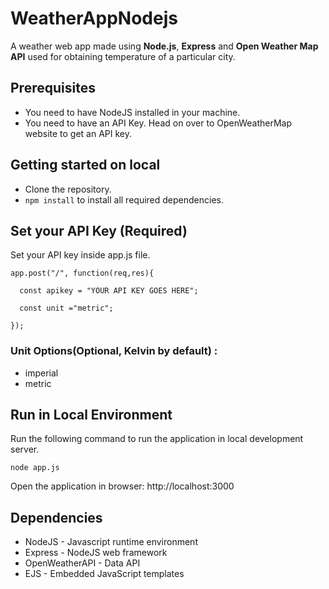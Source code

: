 # WeatherAppNodejs
A weather web app made using **Node.js**, **Express** and **Open Weather Map API** used for obtaining temperature of a particular city.

## Prerequisites
* You need to have NodeJS installed in your machine.
* You need to have an API Key. Head on over to OpenWeatherMap website to get an API key.

## Getting started on local
* Clone the repository.
* `npm install` to install all required dependencies.

## Set your API Key (Required)

Set your API key inside app.js file.

```
app.post("/", function(req,res){

  const apikey = "YOUR API KEY GOES HERE";
  
  const unit ="metric";

});

```

### Unit Options(Optional, Kelvin by default) :
- imperial
- metric

## Run in Local Environment
Run the following command to run the application in local development server.

`node app.js`

Open the application in browser: http://localhost:3000

## Dependencies
- NodeJS - Javascript runtime environment
- Express - NodeJS web framework
- OpenWeatherAPI - Data API
- EJS - Embedded JavaScript templates


